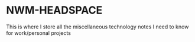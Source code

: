 # NWM-HEADSPACE

This is where I store all the miscellaneous technology notes I need to know for work/personal projects